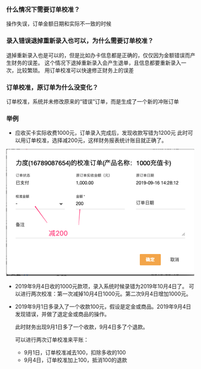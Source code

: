 ### 什么情况下需要订单校准？
操作失误，订单金额日期和实际不一致的时候

### 录入错误退掉重新录入也可以，为什么需要订单校准？
退掉重新录入也是可以的，但是比如办卡信息都是正确的，仅仅因为金额错误而产生财务的误差。
这个情况下退掉重新录入会产生退单，且信息都要重新录入一次，比较繁琐。
用订单校准可以快速修正财务上的误差

### 订单校准，原订单为什么没变化？
订单校准，系统并未修改原来的“错误”订单，而是生成了一个新的冲账订单

### 举例

  - 应收买卡实际收费1000元，订单录入完成后，发现收款写错为1200元
此时可以用订单校准，选择减200元，这样财务报表统计账目就正确了。

![image](../../assets/club/订单校准减.png)
  - 2019年9月4日收的1000元款项，录入系统时候录错为2019年10月4日了。
   可以进行两次校准：第一次减掉10月4日1000元。第二次9月4日增加1000元。
   
  - 2019年9月1日多录入了一个收款100元，假设是定金或商品。2019年9月4日发现错误，并做了退定金或商品的操作。
  
    此时财务出现9月1日多了一个收款，9月4日多了个退款。
    
    可以进行两次订单校准来平账：
     - 9月1日，订单校准减去100，扣除多收的100
     - 9月4日，订单校准加上100，抵消100的退款
     
  